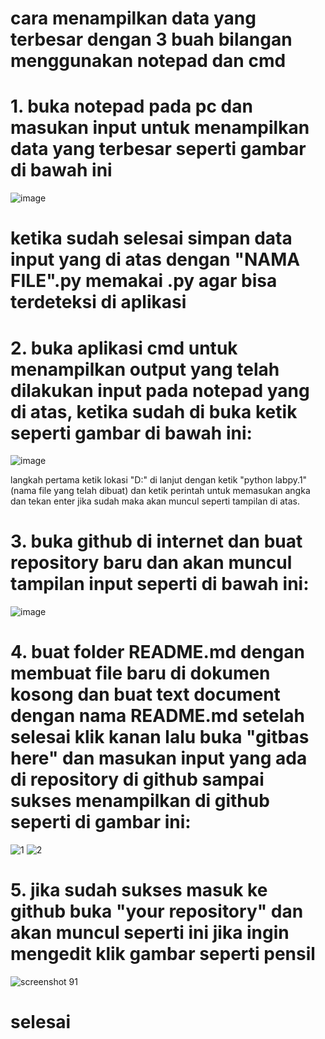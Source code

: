 # cara menampilkan data yang terbesar dengan 3 buah bilangan menggunakan notepad dan cmd

# 1. buka notepad pada pc dan masukan input untuk menampilkan data yang terbesar seperti gambar di bawah ini

![image](https://user-images.githubusercontent.com/46735500/52616872-8faa0080-2ecc-11e9-994f-92bc94ca2c94.png)


# ketika sudah selesai simpan data input yang di atas dengan "NAMA FILE".py memakai .py agar bisa terdeteksi di aplikasi 

# 2. buka aplikasi cmd untuk menampilkan output yang telah dilakukan input pada notepad yang di atas, ketika sudah di buka ketik seperti gambar di bawah ini:

![image](https://user-images.githubusercontent.com/46735500/52617155-7d7c9200-2ecd-11e9-8d71-72c31f1ab1c0.png)

langkah pertama ketik lokasi "D:"
di lanjut dengan ketik "python labpy.1" (nama file yang telah dibuat)
dan ketik perintah untuk memasukan angka dan tekan enter jika sudah maka akan muncul seperti tampilan di atas.

# 3. buka github di internet dan buat repository baru dan akan muncul tampilan input seperti di bawah ini:

![image](https://user-images.githubusercontent.com/46735500/52617420-5e323480-2ece-11e9-8730-f4e79fc4091f.png)

# 4. buat folder README.md dengan membuat file baru di dokumen kosong dan buat text document dengan nama README.md setelah selesai klik kanan lalu buka "gitbas here" dan masukan input yang ada di repository di github sampai sukses menampilkan di github seperti di gambar ini:

![1](https://user-images.githubusercontent.com/46735500/52618156-9aff2b00-2ed0-11e9-8abb-0cd72fa1a99f.JPG)
![2](https://user-images.githubusercontent.com/46735500/52618168-a18da280-2ed0-11e9-8bd2-0f99133cf1e9.JPG)

# 5. jika sudah sukses masuk ke github buka "your repository" dan akan muncul seperti ini jika ingin mengedit klik gambar seperti pensil 

![screenshot 91](https://user-images.githubusercontent.com/46735500/52618928-d3a00400-2ed2-11e9-89c3-4609004098bb.png)

# selesai
